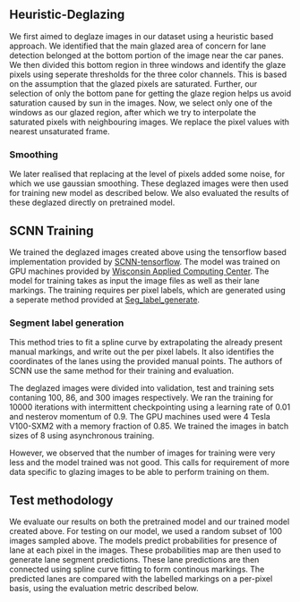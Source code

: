## Heuristic-Deglazing

We first aimed to deglaze images in our dataset using a heuristic based approach. We identified that the main glazed area of concern for lane detection belonged at the bottom portion of the image near the car panes. 
We then divided this bottom region in three windows and identify the glaze pixels using seperate thresholds for the three color channels. 
This is based on the assumption that the glazed pixels are saturated. Further, our selection of only the bottom pane for getting the glaze region helps us avoid saturation caused by sun in the images.
Now, we select only one of the windows as our glazed region, after which we try to interpolate the saturated pixels with neighbouring images. 
We replace the pixel values with nearest unsaturated frame. 

### Smoothing 
We later realised that replacing at the level of pixels added some noise, for which we use gaussian smoothing. 
These deglazed images were then used for training new model as described below. We also evaluated the results of these deglazed directly on pretrained model.   

## SCNN Training

We trained the deglazed images created above using the tensorflow based implementation provided by [SCNN-tensorflow](https://github.com/cardwing/Codes-for-Lane-Detection).
The model was trained on GPU machines provided by [Wisconsin Applied Computing Center](http://wacc.wisc.edu/).
The model for training takes as input the image files as well as their lane markings. The training requires per pixel labels, which are generated using a seperate 
method provided at [Seg_label_generate](https://github.com/XingangPan/seg_label_generate). 

### Segment label generation
This method tries to fit a spline curve by extrapolating the already present manual markings, and write out the per pixel labels. It also identifies the coordinates of the lanes 
using the provided manual points. The authors of SCNN use the same method for their training and evaluation. 

The deglazed images were divided into validation, test and training sets contaning 100, 86, and 300 images respectively. 
We ran the training for 10000 iterations with intermittent checkpointing using a learning rate of 0.01 and nesterov momentum of 0.9. 
The GPU machines used were 4 Tesla V100-SXM2 with a memory fraction of 0.85. We trained the images in batch sizes of 8 using asynchronous training.
  
However, we observed that the number of images for training were very less and the model trained was not good. 
This calls for requirement of more data specific to glazing images to be able to perform training on them.

## Test methodology

We evaluate our results on both the pretrained model and our trained model created above.
For testing on our model, we used a random subset of 100 images sampled above. The models predict probabilities for presence of lane at each pixel in the images.
These probabilities map are then used to generate lane segment predictions. These lane predictions are then connected using spline curve fitting to form continous markings. 
The predicted lanes are compared with the labelled markings on a per-pixel basis, using the evaluation metric described below.    
  

